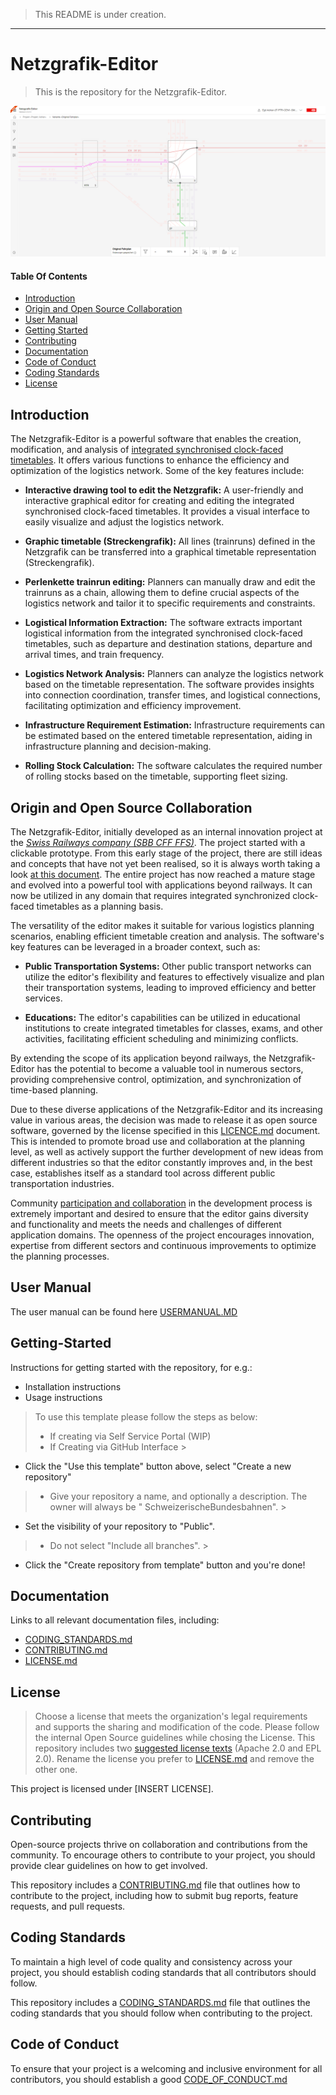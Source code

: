 > This README is under creation.
---

# Netzgrafik-Editor

> This is the repository for the Netzgrafik-Editor.

![Netzgrafik-Editor](./documentation/images/Overview_Editor_Screenshot_001.PNG)

#### Table Of Contents

- [Introduction](#Introduction)
- [Origin and Open Source Collaboration](#Origin-and-Open-Source-Collaboration)
- [User Manual](#UserManual)
- [Getting Started](#Getting-Started)
- [Contributing](#Contributing)
- [Documentation](#Documentation)
- [Code of Conduct](#code-of-conduct)
- [Coding Standards](#coding-standards)
- [License](#License)

<a id="Introduction"></a>

## Introduction

The Netzgrafik-Editor is a powerful software that enables the creation, modification, and analysis
of [integrated synchronised clock-faced timetables](https://en.wikipedia.org/wiki/Clock-face_scheduling).
It offers various functions to enhance the efficiency and optimization of the logistics network.
Some of the key features include:

- **Interactive drawing tool to edit the Netzgrafik:** A user-friendly and interactive graphical
  editor for creating and editing the integrated synchronised clock-faced timetables. It provides a
  visual interface to easily visualize and adjust the logistics network.

- **Graphic timetable (Streckengrafik):**
  All lines (trainruns) defined in the Netzgrafik can be transferred into a graphical timetable
  representation (Streckengrafik).

- **Perlenkette trainrun editing:** Planners can manually draw and edit the trainruns as a chain,
  allowing them
  to define crucial aspects of the logistics network and tailor it
  to specific requirements and constraints.

- **Logistical Information Extraction:** The software extracts important logistical information from
  the integrated synchronised clock-faced timetables,
  such as departure and destination stations, departure and arrival times, and train frequency.

- **Logistics Network Analysis:** Planners can analyze the logistics network based on the timetable
  representation.
  The software provides insights into connection coordination, transfer times, and logistical
  connections, facilitating optimization and efficiency improvement.

- **Infrastructure Requirement Estimation:** Infrastructure requirements can be estimated based on
  the entered timetable representation,
  aiding in infrastructure planning and decision-making.

- **Rolling Stock Calculation:** The software calculates the required number of rolling stocks based
  on the timetable,
  supporting fleet sizing.

<a id="Origin-and-Open-Source-Collaboration"></a>

## Origin and Open Source Collaboration

The Netzgrafik-Editor, initially developed as an internal innovation project at the
*[Swiss Railways company (SBB CFF FFS)](https://www.sbb.ch)*.
The project started with a clickable prototype. From this early stage of the project,
there are still ideas and concepts that have not yet been realised, so it is always worth taking a
look [at this document](https://xd.adobe.com/view/e4664ae0-be8f-40e4-6a55-88aec9eafd8d-9257/).
The entire project has now reached a mature stage and evolved into a powerful tool with applications
beyond railways. It can now be utilized in any domain that requires integrated synchronized
clock-faced timetables as a planning basis.

The versatility of the editor makes it suitable for various logistics planning scenarios, enabling
efficient timetable creation and analysis. The software's key features can be leveraged in a broader
context, such as:

- **Public Transportation Systems:** Other public transport networks can utilize the editor's
  flexibility and features to effectively visualize and plan their transportation systems,
  leading to improved efficiency and better services.

- **Educations:** The editor's capabilities can be utilized in educational institutions to create
  integrated timetables for classes,
  exams, and other activities, facilitating efficient scheduling and minimizing conflicts.

By extending the scope of its application beyond railways, the Netzgrafik-Editor has the potential
to become a valuable tool in numerous sectors,
providing comprehensive control, optimization, and synchronization of time-based planning.

Due to these diverse applications of the Netzgrafik-Editor and its increasing value in various
areas,
the decision was made to release it as open source software, governed by the license specified in
this
[LICENCE.md](./LICENSE.md)
document.
This is intended to promote broad use and collaboration at the planning level,
as well as actively support the further development of new ideas from different industries so that
the editor constantly improves and,
in the best case, establishes itself as a standard tool across different public transportation
industries.

Community [participation and collaboration](./CONTRIBUTING.md)
in the development process is extremely important and desired to ensure that the editor gains
diversity
and functionality and meets the needs and challenges of different application domains.
The openness of the project encourages innovation, expertise from different sectors and continuous
improvements to optimize the
planning processes.

<a id="UserManual"></a>

## User Manual

The user manual can be found here [USERMANUAL.MD](./documentation/USERMANUAL.MD)

<a id="Getting-Started"></a>

## Getting-Started

Instructions for getting started with the repository, for e.g.:

- Installation instructions
- Usage instructions

> To use this template please follow the steps as below:
>
> - If creating via Self Service Portal (WIP)
> - If Creating via GitHub Interface
    >

- Click the "Use this template" button above, select "Create a new repository"

> - Give your repository a name, and optionally a description. The owner will always be "
    SchweizerischeBundesbahnen".
    >

- Set the visibility of your repository to "Public".

> - Do not select "Include all branches".
    >

- Click the "Create repository from template" button and you're done!

<a id="Documentation"></a>

## Documentation

Links to all relevant documentation files, including:

- [CODING_STANDARDS.md](CODING_STANDARDS.md)
- [CONTRIBUTING.md](CONTRIBUTING.md)
- [LICENSE.md](LICENSE.md)

<a id="License"></a>

## License

> Choose a license that meets the organization's legal requirements and supports the sharing and
> modification of the code.
> Please follow the internal Open Source guidelines while chosing the License.
> This repository includes two [suggested license texts](./suggested_licenses) (Apache 2.0 and EPL
> 2.0). Rename the license you prefer to [LICENSE.md](LICENSE.md) and remove the other one.

This project is licensed under [INSERT LICENSE].

<a id="Contributing"></a>

## Contributing

Open-source projects thrive on collaboration and contributions from the community. To encourage
others to contribute to your project, you should provide clear guidelines on how to get involved.

This repository includes a [CONTRIBUTING.md](CONTRIBUTING.md) file that outlines how to contribute
to the project, including how to submit bug reports, feature requests, and pull requests.

<a id="coding-standards"></a>

## Coding Standards

To maintain a high level of code quality and consistency across your project, you should establish
coding standards that all contributors should follow.

This repository includes a [CODING_STANDARDS.md](CODING_STANDARDS.md) file that outlines the coding
standards that you should follow when contributing to the project.

<a id="code-of-conduct"></a>

## Code of Conduct

To ensure that your project is a welcoming and inclusive environment for all contributors, you
should establish a good [CODE_OF_CONDUCT.md](CODE_OF_CONDUCT.md)
